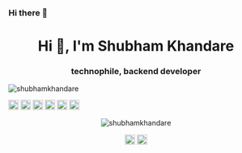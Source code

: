 ### Hi there 👋

<h1 align="center">Hi 👋, I'm Shubham Khandare</h1>
<h3 align="center">technophile, backend developer </h3>
<p align="left"> <img src="https://komarev.com/ghpvc/?username=shubhamkhandare" alt="shubhamkhandare" /> </p>

<p align="left"><img src="https://konpa.github.io/devicon/devicon.git/icons/django/django-original.svg" alt="django" width="20" height="20"/> <img src="https://konpa.github.io/devicon/devicon.git/icons/docker/docker-original-wordmark.svg" alt="docker" width="20" height="20"/> <img src="https://konpa.github.io/devicon/devicon.git/icons/java/java-original-wordmark.svg" alt="java" width="20" height="20"/> <img src="https://konpa.github.io/devicon/devicon.git/icons/mysql/mysql-original-wordmark.svg" alt="mysql" width="20" height="20"/> <img src="https://konpa.github.io/devicon/devicon.git/icons/postgresql/postgresql-original-wordmark.svg" alt="postgresql" width="20" height="20"/> <img src="https://konpa.github.io/devicon/devicon.git/icons/python/python-original-wordmark.svg" alt="python" width="20" height="20"/></p><p align="center"> <img src="https://github-readme-stats.vercel.app/api?username=shubhamkhandare&show_icons=true" alt="shubhamkhandare" /> </p>

<p align="center">
<a href="https://dev.to/shubhamkhandare" target="blank"><img align="center" src="https://cdn.jsdelivr.net/npm/simple-icons@3.0.1/icons/dev-dot-to.svg" alt="shubhamkhandare" height="20" width="20" /></a>
<a href="https://twitter.com/shubhamk12596" target="blank"><img align="center" src="https://cdn.jsdelivr.net/npm/simple-icons@3.0.1/icons/twitter.svg" alt="shubhamk12596" height="20" width="20" /></a>
</p>

